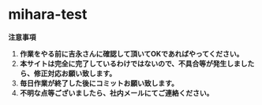 # mihara-test
**注意事項**
1. **作業をやる前に吉永さんに確認して頂いてOKであればやってください。**<br>
2. **本サイトは完全に完了しているわけではないので、不具合等が発生しましたら、修正対応お願い致します。**<br>
3. **毎日作業が終了した後にコミットお願い致します。**
4. **不明な点等ございましたら、社内メールにてご連絡ください。**

